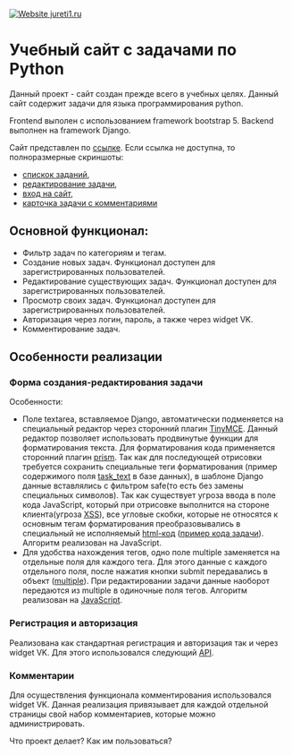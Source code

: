 [![Website jureti1.ru](https://img.shields.io/website-up-down-green-red/http/shields.io.svg)](http://jureti1.ru/)
# Учебный сайт с задачами по Python

Данный проект - сайт создан прежде всего в учебных целях. Данный сайт содержит задачи для языка программирования python.

Frontend выполен с использованием framework bootstrap 5. 
Backend выполнен на framework Django.

Сайт представлен по [ссылке](http://jureti.ru/).
Если ссылка не доступна, то полноразмерные скриншоты:
- [спискок заданий](/screenshots/1.png), 
- [редактирование задачи](/screenshots/2.png), 
- [вход на сайт](/screenshots/3.png), 
- [карточка задачи с комментариями](/screenshots/4.png)

## Основной функционал:
- Фильтр задач по категориям и тегам.
- Создание новых задач. Функционал доступен для зарегистрированных пользователей.
- Редактирование существующих задач. Функционал доступен для зарегистрированных пользователей.
- Просмотр своих задач. Функционал доступен для зарегистрированных пользователей.
- Авторизация через логин, пароль, а также через widget VK.
- Комментирование задач.


## Особенности реализации
### Форма создания-редактирования задачи
Особенности:
- Поле textarea, вставляемое Django, автоматически подменяется на специальный редактор через сторонний плагин [TinyMCE](https://www.tiny.cloud/).
Данный редактор позволяет использовать продвинутые функции для форматирования текста. Для форматирования кода применяется сторонний плагин [prism](https://prismjs.com/).
Так как для последующей отрисовки требуется сохранить специальные теги форматирования (пример содержимого поля [task_text](/screenshots/6.png) в базе данных), в шаблоне Django данные вставлялись с фильтром safe(то есть без замены специальных символов). Так как существует угроза ввода в поле кода JavaScript, который при отрисовке выполнится на стороне клиента(угроза [XSS](https://en.wikipedia.org/wiki/Cross-site_scripting)), все угловые скобки, которые не относятся к основным тегам форматирования преобразовывались в специальный не исполняемый [html-код](https://dev.w3.org/html5/html-author/charref) ([пример кода задачи](/screenshots/7.png)). Алгоритм реализован на JavaScript.
- Для удобства нахождения тегов, одно поле multiple заменяется на отдельные поля для каждого тега. Для этого данные с каждого отдельного поля, после нажатия кнопки submit передавались в объект ([multiple](/screenshots/5.png)). При редактировании задачи данные наоборот передаются из multiple в одиночные поля тегов. Алгоритм реализован на [JavaScript](python_exercise/static/python_exercise/js/create-update-exercise.js).

### Регистрация и авторизация
Реализована как стандартная регистрация и авторизация так и через widget VK. Для этого использовался следующий [API](https://dev.vk.com/widgets/auth).

### Комментарии
Для осуществления функционала комментирования использовался widget VK. Данная реализация привязывает для каждой отдельной страницы свой набор комментариев, которые можно администрировать. 


Что проект делает?
Как им пользоваться?
